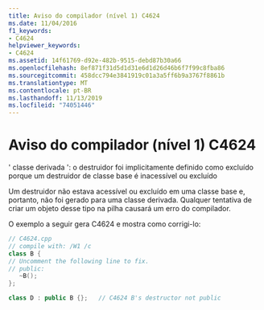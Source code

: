 ```yaml
---
title: Aviso do compilador (nível 1) C4624
ms.date: 11/04/2016
f1_keywords:
- C4624
helpviewer_keywords:
- C4624
ms.assetid: 14f61769-d92e-482b-9515-debd87b30a66
ms.openlocfilehash: 8ef871f31d5d1d31e6d1d26d46b6f7f99c8fba86
ms.sourcegitcommit: 458dcc794e3841919c01a3a5ff6b9a3767f8861b
ms.translationtype: MT
ms.contentlocale: pt-BR
ms.lasthandoff: 11/13/2019
ms.locfileid: "74051446"
---
```

# <a name="compiler-warning-level-1-c4624"></a>Aviso do compilador (nível 1) C4624

' classe derivada ': o destruidor foi implicitamente definido como excluído porque um destruidor de classe base é inacessível ou excluído

Um destruidor não estava acessível ou excluído em uma classe base e, portanto, não foi gerado para uma classe derivada. Qualquer tentativa de criar um objeto desse tipo na pilha causará um erro do compilador.

O exemplo a seguir gera C4624 e mostra como corrigi-lo:

```cpp
// C4624.cpp
// compile with: /W1 /c
class B {
// Uncomment the following line to fix.
// public:
   ~B();
};

class D : public B {};   // C4624 B's destructor not public
```